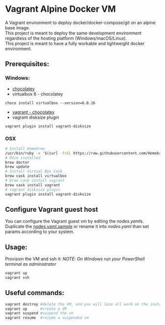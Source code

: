 # Vagrant Alpine Docker VM

A Vagrant environment to deploy docker/docker-compose/git on an alpine base image.<br />
This project is meant to deploy the same development environment regardless of the hosting platform (Windows/macOS/Linux).<br />
This project is meant to have a fully workable and lightweight docker environment. 

## Prerequisites:
### Windows:
* [chocolatey](https://chocolatey.org/install)
* virtualbox 6 - chocolatey
```
choco install virtualbox --version=6.0.16
```
* [vagrant - chocolatey](https://chocolatey.org/packages/vagrant)
* vagrant disksize plugin
```
vagrant plugin install vagrant-disksize
```

### OSX
```bash
# Install Homebrew
/usr/bin/ruby -e "$(curl -fsSL https://raw.githubusercontent.com/Homebrew/install/master/install)"
# Once installed
brew doctor
brew update
# Install Virtual Box Cask
brew cask install virtualbox
# brew cask install vagrant
brew cask install vagrant
# vagrant disksize plugin
vagrant plugin install vagrant-disksize
```

## Configure Vagrant guest host

You can configure the Vagrant guest vm by editing the *nodes.yaml*s.
Duplicate the [nodes.yaml.sample](./nodes.yaml.sample) or rename it into *nodes.yaml* than set params according to your system.

## Usage:

Provision the VM and ssh it:
*NOTE*: *On Windows run your PowerShell terminal as administrator*

```bash
vagrant up
vagrant ssh
```

## Useful commands:

```bash
vagrant destroy #delete the VM, and you will lose all work on the instance
vagrant up      #create a VM
vagrant suspend #suspend the vm
vagrant resume  #resume a suspended vm
```
